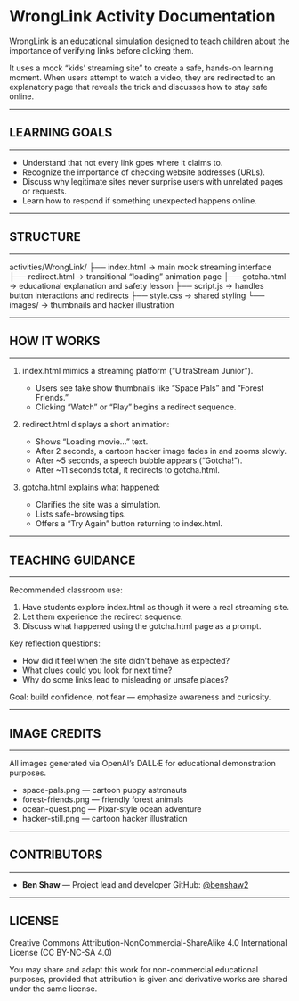 # WrongLink Activity Documentation

WrongLink is an educational simulation designed to teach children about the importance of verifying links before clicking them.

It uses a mock “kids’ streaming site” to create a safe, hands-on learning moment. When users attempt to watch a video, they are redirected to an explanatory page that reveals the trick and discusses how to stay safe online.

-------------------------------------------------------------------
## LEARNING GOALS
-------------------------------------------------------------------
- Understand that not every link goes where it claims to.
- Recognize the importance of checking website addresses (URLs).
- Discuss why legitimate sites never surprise users with unrelated pages or requests.
- Learn how to respond if something unexpected happens online.

-------------------------------------------------------------------
## STRUCTURE
-------------------------------------------------------------------
activities/WrongLink/
├── index.html      → main mock streaming interface
├── redirect.html   → transitional “loading” animation page
├── gotcha.html     → educational explanation and safety lesson
├── script.js       → handles button interactions and redirects
├── style.css       → shared styling
└── images/         → thumbnails and hacker illustration

-------------------------------------------------------------------
## HOW IT WORKS
-------------------------------------------------------------------
1. index.html mimics a streaming platform (“UltraStream Junior”).
   - Users see fake show thumbnails like “Space Pals” and “Forest Friends.”
   - Clicking “Watch” or “Play” begins a redirect sequence.

2. redirect.html displays a short animation:
   - Shows “Loading movie...” text.
   - After 2 seconds, a cartoon hacker image fades in and zooms slowly.
   - After ~5 seconds, a speech bubble appears (“Gotcha!”).
   - After ~11 seconds total, it redirects to gotcha.html.

3. gotcha.html explains what happened:
   - Clarifies the site was a simulation.
   - Lists safe-browsing tips.
   - Offers a “Try Again” button returning to index.html.

-------------------------------------------------------------------
## TEACHING GUIDANCE
-------------------------------------------------------------------
Recommended classroom use:
1. Have students explore index.html as though it were a real streaming site.
2. Let them experience the redirect sequence.
3. Discuss what happened using the gotcha.html page as a prompt.

Key reflection questions:
- How did it feel when the site didn’t behave as expected?
- What clues could you look for next time?
- Why do some links lead to misleading or unsafe places?

Goal: build confidence, not fear — emphasize awareness and curiosity.

-------------------------------------------------------------------
## IMAGE CREDITS
-------------------------------------------------------------------
All images generated via OpenAI’s DALL·E for educational demonstration purposes.
- space-pals.png — cartoon puppy astronauts
- forest-friends.png — friendly forest animals
- ocean-quest.png — Pixar-style ocean adventure
- hacker-still.png — cartoon hacker illustration

-------------------------------------------------------------------
## CONTRIBUTORS
-------------------------------------------------------------------
- **Ben Shaw** — Project lead and developer
GitHub: [@benshaw2](https://github.com/benshaw2)

-------------------------------------------------------------------
LICENSE
-------------------------------------------------------------------
Creative Commons Attribution-NonCommercial-ShareAlike 4.0 International License (CC BY-NC-SA 4.0)

You may share and adapt this work for non-commercial educational purposes, provided that attribution is given and derivative works are shared under the same license.
